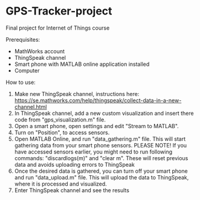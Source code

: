 # GPS-Tracker-project
Final project for Internet of Things course

Prerequisites:
 - MathWorks account
 - ThingSpeak channel
 - Smart phone with MATLAB online application installed
 - Computer

How to use:

1. Make new ThingSpeak channel, instructions here: https://se.mathworks.com/help/thingspeak/collect-data-in-a-new-channel.html
2. In ThingSpeak channel, add a new custom visualization and insert there code from "gps_visualization.m" file.
3. Open a smart phone, open settings and edit "Stream to MATLAB".
4. Turn on "Position", to access sensors.
5. Open MATLAB Online, and run "data_gathering.m" file. This will start gathering data from your smart phone sensors. PLEASE NOTE! If you have accessed sensors earlier, you might need to run following commands: "discardlogs(m)" and "clear m". These will reset previous data and avoids uploading errors to ThingSpeak
6. Once the desired data is gathered, you can turn off your smart phone and run "data_upload.m" file. This will upload the data to ThingSpeak, where it is processed and visualized.
7. Enter ThingSpeak channel and see the results
